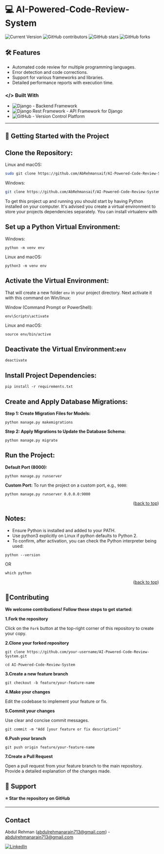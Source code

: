 # 💻 AI-Powered-Code-Review-System

![Current Version](https://img.shields.io/badge/version-v0.1-blue)
![GitHub contributors](https://img.shields.io/github/contributors/AbRehmansaif/README-Template)
![GitHub stars](https://img.shields.io/github/stars/AbRehmansaif/README-Template?style=social)
![GitHub forks](https://img.shields.io/github/forks/AbRehmansaif/README-Template?style=social)

## 🛠️ Features
- Automated code review for multiple programming languages.
- Error detection and code corrections.
- Support for various frameworks and libraries.
- Detailed performance reports with execution time.

### </> Built With

* ![Django][Django.com] - Backend Framework
* ![Django Rest Framework][DRF.com] - API Framework for Django
* ![GitHub][GitHub.com] - Version Control Platform


---
## 🚀 Getting Started with the Project
## Clone the Repository:

Linux and macOS:

```bash
sudo git clone https://github.com/AbRehmansaif/AI-Powered-Code-Review-System.git
```

Windows:

```bash
git clone https://github.com/AbRehmansaif/AI-Powered-Code-Review-System.git
```

To get this project up and running you should start by having Python installed on your computer. It's advised you create a virtual environment to store your projects dependencies separately. You can install virtualenv with

## Set up a Python Virtual Environment:
Windows:
```
python -m venv env
```
Linux and macOS:
```
python3 -m venv env
```

## Activate the Virtual Environment:
That will create a new folder `env` in your project directory. Next activate it with this command on Win/linux:

Window (Command Prompt or PowerShell):
```
env\Scripts\activate
```
Linux and macOS:
```
source env/bin/active
```
## Deactivate the Virtual Environment:`env`
```
deactivate
```
## Install Project Dependencies:

```
pip install -r requirements.txt
```
## Create and Apply Database Migrations:
**Step 1: Create Migration Files for Models:**
```
python manage.py makemigrations
```

**Step 2: Apply Migrations to Update the Database Schema:**
```
python manage.py migrate
```

## Run the Project:
**Default Port (8000):**
```
python manage.py runserver
```
**Custom Port:**
To run the project on a custom port, e.g., `9000`:

```
python manage.py runserver 0.0.0.0:9000
```

<p align="right">(<a href="#readme-top">back to top</a>)</p>

## Notes:
- Ensure Python is installed and added to your PATH.
- Use python3 explicitly on Linux if python defaults to Python 2.
- To confirm, after activation, you can check the Python interpreter being used:
```
python --version
```

OR

```
which python
```

<p align="right">(<a href="#readme-top">back to top</a>)</p>

## 🤝Contributing
**We welcome contributions! Follow these steps to get started:**

**1.Fork the repository**

Click on the `Fork` button at the top-right corner of this repository to create your copy.

**2.Clone your forked repository**
```
git clone https://github.com/your-username/AI-Powered-Code-Review-System.git
```
```
cd AI-Powered-Code-Review-System
```
**3.Create a new feature branch**
```
git checkout -b feature/your-feature-name
```
**4.Make your changes**

Edit the codebase to implement your feature or fix.

**5.Commit your changes**

Use clear and concise commit messages.
```
git commit -m "Add [your feature or fix description]"
```
**6.Push your branch**
```
git push origin feature/your-feature-name
```
**7.Create a Pull Request**

Open a pull request from your feature branch to the main repository. Provide a detailed explanation of the changes made.

## 🤝 Support

**⭐ Star the repository on GitHub**

---

## Contact

Abdul Rehman (abdulrehmanarain713@gmail.com) - abdulrehmanarain713@gmail.com

[![LinkedIn](https://img.shields.io/badge/LinkedIn-Profile-blue?style=flat-square&logo=linkedin)](https://www.linkedin.com/in/abdul-rehman-ssuetian/)


<!-- MARKDOWN LINKS & IMAGES -->
[Django.com]: https://img.shields.io/badge/Django-092E20?style=for-the-badge&logo=django&logoColor=white
[DRF.com]: https://img.shields.io/badge/Django_Rest_Framework-092E20?style=for-the-badge&logo=django&logoColor=white
[GitHub.com]: https://img.shields.io/badge/GitHub-181717?style=for-the-badge&logo=github&logoColor=white
